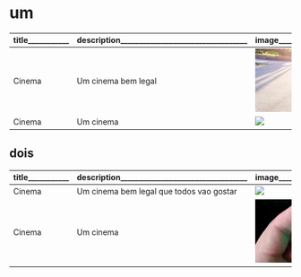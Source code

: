 

# um

title___________ | description__________________________________| image________________________
--- | --- | ---
Cinema | Um cinema bem legal | ![](figura.jpg)
Cinema | Um cinema | ![](https://i.imgur.com/XqQXZ9l.jpg)


## dois

title___________ | description__________________________________| image________________________
--- | --- | ---
Cinema | Um cinema bem legal que todos vao gostar | ![](https://i.imgur.com/XqQXZ9l.jpg)
Cinema | Um cinema | ![](pet.jpg)